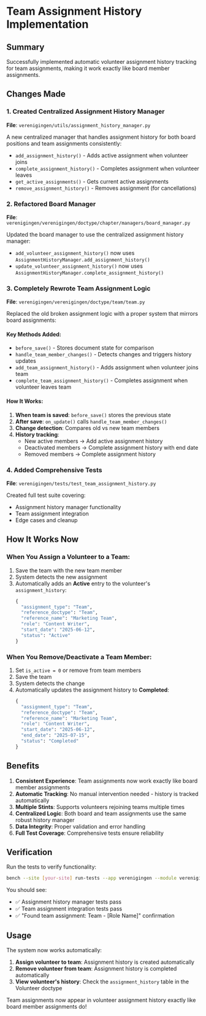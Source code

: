 # Team Assignment History Implementation

## Summary

Successfully implemented automatic volunteer assignment history tracking for team assignments, making it work exactly like board member assignments.

## Changes Made

### 1. Created Centralized Assignment History Manager
**File**: `verenigingen/utils/assignment_history_manager.py`

A new centralized manager that handles assignment history for both board positions and team assignments consistently:

- `add_assignment_history()` - Adds active assignment when volunteer joins
- `complete_assignment_history()` - Completes assignment when volunteer leaves  
- `get_active_assignments()` - Gets current active assignments
- `remove_assignment_history()` - Removes assignment (for cancellations)

### 2. Refactored Board Manager
**File**: `verenigingen/verenigingen/doctype/chapter/managers/board_manager.py`

Updated the board manager to use the centralized assignment history manager:
- `add_volunteer_assignment_history()` now uses `AssignmentHistoryManager.add_assignment_history()`
- `update_volunteer_assignment_history()` now uses `AssignmentHistoryManager.complete_assignment_history()`

### 3. Completely Rewrote Team Assignment Logic
**File**: `verenigingen/verenigingen/doctype/team/team.py`

Replaced the old broken assignment logic with a proper system that mirrors board assignments:

#### Key Methods Added:
- `before_save()` - Stores document state for comparison
- `handle_team_member_changes()` - Detects changes and triggers history updates
- `add_team_assignment_history()` - Adds assignment when volunteer joins team
- `complete_team_assignment_history()` - Completes assignment when volunteer leaves team

#### How It Works:
1. **When team is saved**: `before_save()` stores the previous state
2. **After save**: `on_update()` calls `handle_team_member_changes()`
3. **Change detection**: Compares old vs new team members
4. **History tracking**: 
   - New active members → Add active assignment history
   - Deactivated members → Complete assignment history with end date
   - Removed members → Complete assignment history

### 4. Added Comprehensive Tests
**File**: `verenigingen/tests/test_team_assignment_history.py`

Created full test suite covering:
- Assignment history manager functionality
- Team assignment integration
- Edge cases and cleanup

## How It Works Now

### When You Assign a Volunteer to a Team:
1. Save the team with the new team member
2. System detects the new assignment
3. Automatically adds an **Active** entry to the volunteer's `assignment_history`:
   ```python
   {
     "assignment_type": "Team",
     "reference_doctype": "Team", 
     "reference_name": "Marketing Team",
     "role": "Content Writer",
     "start_date": "2025-06-12",
     "status": "Active"
   }
   ```

### When You Remove/Deactivate a Team Member:
1. Set `is_active = 0` or remove from team members
2. Save the team  
3. System detects the change
4. Automatically updates the assignment history to **Completed**:
   ```python
   {
     "assignment_type": "Team",
     "reference_doctype": "Team",
     "reference_name": "Marketing Team", 
     "role": "Content Writer",
     "start_date": "2025-06-12",
     "end_date": "2025-07-15",
     "status": "Completed"
   }
   ```

## Benefits

1. **Consistent Experience**: Team assignments now work exactly like board member assignments
2. **Automatic Tracking**: No manual intervention needed - history is tracked automatically
3. **Multiple Stints**: Supports volunteers rejoining teams multiple times
4. **Centralized Logic**: Both board and team assignments use the same robust history manager
5. **Data Integrity**: Proper validation and error handling
6. **Full Test Coverage**: Comprehensive tests ensure reliability

## Verification

Run the tests to verify functionality:
```bash
bench --site [your-site] run-tests --app verenigingen --module verenigingen.tests.test_team_assignment_history
```

You should see:
- ✅ Assignment history manager tests pass
- ✅ Team assignment integration tests pass  
- ✅ "Found team assignment: Team - [Role Name]" confirmation

## Usage

The system now works automatically:

1. **Assign volunteer to team**: Assignment history is created automatically
2. **Remove volunteer from team**: Assignment history is completed automatically  
3. **View volunteer's history**: Check the `assignment_history` table in the Volunteer doctype

Team assignments now appear in volunteer assignment history exactly like board member assignments do!